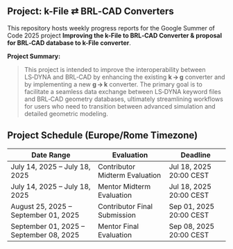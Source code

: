 ## Project: k-File ⇄ BRL‑CAD Converters

This repository hosts weekly progress reports for the Google Summer of Code 2025 project **Improving the k-File to BRL‑CAD Converter & proposal for BRL‑CAD database to k-File converter**.

 **Project Summary:**
> This project is intended to improve the interoperability between LS‑DYNA and BRL‑CAD by enhancing the existing **k → g** converter and by implementing a new **g → k** converter. The primary goal is to facilitate a seamless data exchange between LS‑DYNA keyword files and BRL‑CAD geometry databases, ultimately streamlining workflows for users who need to transition between advanced simulation and detailed geometric modeling.

## Project Schedule (Europe/Rome Timezone)

| Date Range                              | Evaluation                     | Deadline                |
| --------------------------------------- | ------------------------------ | ----------------------- |
| July 14, 2025 – July 18, 2025           | Contributor Midterm Evaluation | Jul 18, 2025 20:00 CEST |
| July 14, 2025 – July 18, 2025           | Mentor Midterm Evaluation      | Jul 18, 2025 20:00 CEST |
| August 25, 2025 – September 01, 2025    | Contributor Final Submission   | Sep 01, 2025 20:00 CEST |
| September 01, 2025 – September 08, 2025 | Mentor Final Evaluation        | Sep 08, 2025 20:00 CEST |

